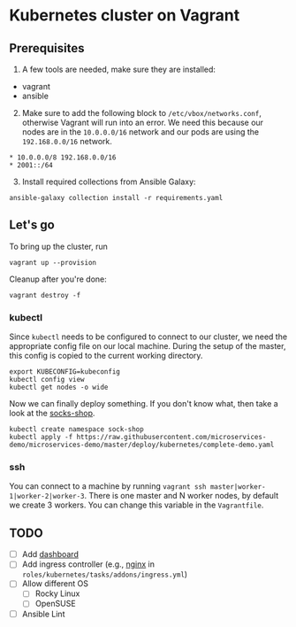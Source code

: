 # Kubernetes cluster on Vagrant

## Prerequisites
1. A few tools are needed, make sure they are installed:
  - vagrant
  - ansible

2. Make sure to add the following block to `/etc/vbox/networks.conf`, otherwise Vagrant will run into an error. We need this because our nodes are in the `10.0.0.0/16` network and our pods are using the `192.168.0.0/16` network.
```
* 10.0.0.0/8 192.168.0.0/16
* 2001::/64
```

3. Install required collections from Ansible Galaxy:
```shell
ansible-galaxy collection install -r requirements.yaml
```

## Let's go

To bring up the cluster, run
```shell
vagrant up --provision
```

Cleanup after you're done:
```shell
vagrant destroy -f
```

### kubectl
Since `kubectl` needs to be configured to connect to our cluster, we need the appropriate config file on our local machine.
During the setup of the master, this config is copied to the current working directory.
```shell
export KUBECONFIG=kubeconfig
kubectl config view
kubectl get nodes -o wide
```

Now we can finally deploy something. If you don't know what, then take a look at the [socks-shop]().
```shell
kubectl create namespace sock-shop
kubectl apply -f https://raw.githubusercontent.com/microservices-demo/microservices-demo/master/deploy/kubernetes/complete-demo.yaml
```

### ssh
You can connect to a machine by running `vagrant ssh master|worker-1|worker-2|worker-3`.
There is one master and N worker nodes, by default we create 3 workers.
You can change this variable in the `Vagrantfile`.



## TODO
- [ ] Add [dashboard](https://kubernetes.io/docs/tasks/access-application-cluster/web-ui-dashboard/) 
- [ ] Add ingress controller (e.g., [nginx](https://kubernetes.github.io/ingress-nginx/deploy/) in `roles/kubernetes/tasks/addons/ingress.yml`)
- [ ] Allow different OS
  - [ ] Rocky Linux
  - [ ] OpenSUSE
- [ ] Ansible Lint

